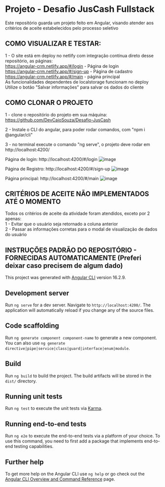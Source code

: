 # Projeto - Desafio JusCash Fullstack

Este repositório guarda um projeto feito em Angular, visando atender aos critérios de aceite estabelecidos pelo processo seletivo

## COMO VISUALIZAR E TESTAR:
1 - O site está em deploy no netlify com integração contínua direto desse repositório, as páginas: <br>
https://angular-crm.netlify.app/#/login - Página de login <br>
https://angular-crm.netlify.app/#/sign-up - Página de cadastro <br> 
https://angular-crm.netlify.app/#/main - página principal <br>
As funcionalidades dependentes de localstorage funcionam no deploy <br>
Utilize o botão "Salvar informações" para salvar os dados do cliente<br>

## COMO CLONAR O PROJETO
1 - clone o repositório do projeto em sua máquina: https://github.com/DevCaioSouza/Desafio-JusCash

2 - Instale o CLI do angular, para poder rodar comandos, com "npm i @angular/cli"

3 - no terminal execute o comando "ng serve", o projeto deve rodar em http://localhost:4200/

Página de login: http://localhost:4200/#/login
![image](https://github.com/DevCaioSouza/Desafio-JusCash/assets/84105396/62df00ba-dd38-4143-b96d-cef718d140a7)

Página de Registro: http://localhost:4200/#/sign-up
![image](https://github.com/DevCaioSouza/Desafio-JusCash/assets/84105396/f71a84bd-db82-4d17-ba00-52303f389816)

Página principal: http://localhost:4200/#/main
![image](https://github.com/DevCaioSouza/Desafio-JusCash/assets/84105396/8a6752db-1360-4e47-bdbc-c88e9410b7f5)

## CRITÉRIOS DE ACEITE NÃO IMPLEMENTADOS ATÉ O MOMENTO <br>
Todos os critérios de aceite da atividade foram atendidos, exceto por 2 apenas: <br>
1 - Evitar que o usuário seja retornado a coluna anterior <br>
2 - Passar as informações corretas para o modal de visualização de dados do usuário <br>

##
##
## INSTRUÇÕES PADRÃO DO REPOSITÓRIO - FORNECIDAS AUTOMATICAMENTE (Preferi deixar caso precisem de algum dado)

This project was generated with [Angular CLI](https://github.com/angular/angular-cli) version 16.2.9.

## Development server

Run `ng serve` for a dev server. Navigate to `http://localhost:4200/`. The application will automatically reload if you change any of the source files.

## Code scaffolding

Run `ng generate component component-name` to generate a new component. You can also use `ng generate directive|pipe|service|class|guard|interface|enum|module`.

## Build

Run `ng build` to build the project. The build artifacts will be stored in the `dist/` directory.

## Running unit tests

Run `ng test` to execute the unit tests via [Karma](https://karma-runner.github.io).

## Running end-to-end tests

Run `ng e2e` to execute the end-to-end tests via a platform of your choice. To use this command, you need to first add a package that implements end-to-end testing capabilities.

## Further help

To get more help on the Angular CLI use `ng help` or go check out the [Angular CLI Overview and Command Reference](https://angular.io/cli) page.
